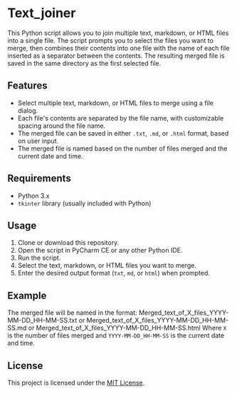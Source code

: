 # Text_joiner

This Python script allows you to join multiple text, markdown, or HTML files into a single file. The script prompts you to select the files you want to merge, then combines their contents into one file with the name of each file inserted as a separator between the contents. The resulting merged file is saved in the same directory as the first selected file.

## Features

- Select multiple text, markdown, or HTML files to merge using a file dialog.
- Each file's contents are separated by the file name, with customizable spacing around the file name.
- The merged file can be saved in either `.txt`, `.md`, or `.html` format, based on user input.
- The merged file is named based on the number of files merged and the current date and time.

## Requirements

- Python 3.x
- `tkinter` library (usually included with Python)

## Usage

1. Clone or download this repository.
2. Open the script in PyCharm CE or any other Python IDE.
3. Run the script.
4. Select the text, markdown, or HTML files you want to merge.
5. Enter the desired output format (`txt`, `md`, or `html`) when prompted.

## Example

The merged file will be named in the format:
Merged_text_of_X_files_YYYY-MM-DD_HH-MM-SS.txt
or
Merged_text_of_X_files_YYYY-MM-DD_HH-MM-SS.md
or
Merged_text_of_X_files_YYYY-MM-DD_HH-MM-SS.html
Where `X` is the number of files merged and `YYYY-MM-DD_HH-MM-SS` is the current date and time.

## License

This project is licensed under the [MIT License](LICENSE).